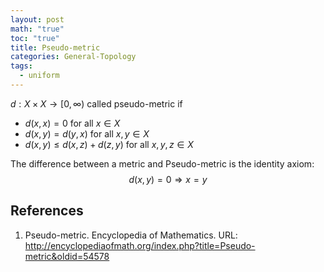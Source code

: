 ```yaml
---
layout: post
math: "true"
toc: "true"
title: Pseudo-metric
categories: General-Topology
tags:
  - uniform
---
```

${ d: X \times X \to [0, \infty)}$ called pseudo-metric if
- ${ d(x,x) = 0}$ for all ${ x \in X }$
- ${ d(x,y) = d(y,x) }$ for all ${ x,y \in X }$
- ${ d(x,y) \le d(x,z) + d(z,y) }$ for all ${ x,y,z \in X }$

The difference between a metric and Pseudo-metric is the identity axiom:
$$ d(x,y) =0 \Rightarrow x =y $$


## References

1. Pseudo-metric. Encyclopedia of Mathematics. URL: http://encyclopediaofmath.org/index.php?title=Pseudo-metric&oldid=54578
